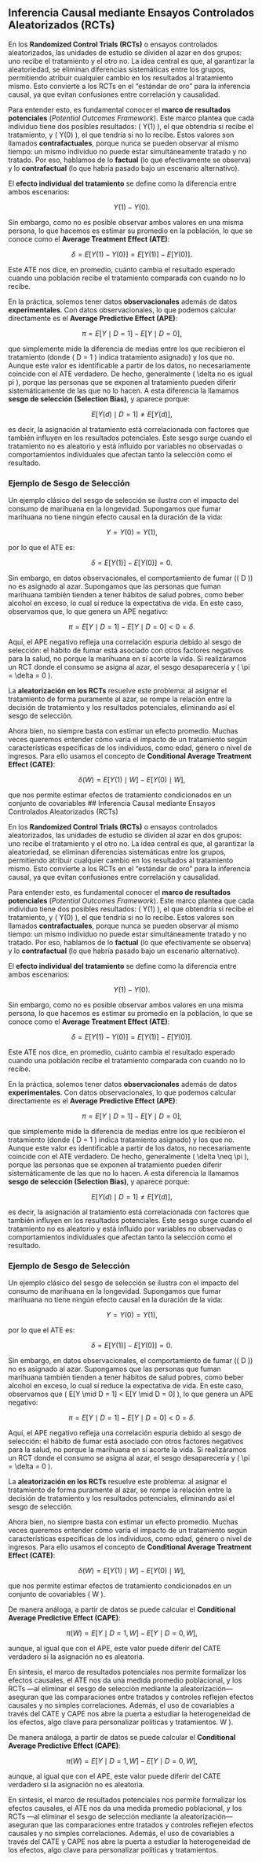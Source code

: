 ## Inferencia Causal mediante Ensayos Controlados Aleatorizados (RCTs)

En los **Randomized Control Trials (RCTs)** o ensayos controlados aleatorizados, las unidades de estudio se dividen al azar en dos grupos: uno recibe el tratamiento y el otro no. La idea central es que, al garantizar la aleatoriedad, se eliminan diferencias sistemáticas entre los grupos, permitiendo atribuir cualquier cambio en los resultados al tratamiento mismo. Esto convierte a los RCTs en el “estándar de oro” para la inferencia causal, ya que evitan confusiones entre correlación y causalidad.

Para entender esto, es fundamental conocer el **marco de resultados potenciales** (*Potential Outcomes Framework*). Este marco plantea que cada individuo tiene dos posibles resultados: \( Y(1) \), el que obtendría si recibe el tratamiento, y \( Y(0) \), el que tendría si no lo recibe. Estos valores son llamados **contrafactuales**, porque nunca se pueden observar al mismo tiempo: un mismo individuo no puede estar simultáneamente tratado y no tratado. Por eso, hablamos de lo **factual** (lo que efectivamente se observa) y lo **contrafactual** (lo que habría pasado bajo un escenario alternativo).

El **efecto individual del tratamiento** se define como la diferencia entre ambos escenarios:

$$
Y(1) - Y(0).
$$

Sin embargo, como no es posible observar ambos valores en una misma persona, lo que hacemos es estimar su promedio en la población, lo que se conoce como el **Average Treatment Effect (ATE)**:

$$
\delta = E[Y(1) - Y(0)] = E[Y(1)] - E[Y(0)].
$$

Este ATE nos dice, en promedio, cuánto cambia el resultado esperado cuando una población recibe el tratamiento comparada con cuando no lo recibe.

En la práctica, solemos tener datos **observacionales** además de datos **experimentales**. Con datos observacionales, lo que podemos calcular directamente es el **Average Predictive Effect (APE)**:

$$
\pi = E[Y \mid D = 1] - E[Y \mid D = 0],
$$

que simplemente mide la diferencia de medias entre los que recibieron el tratamiento (donde \( D = 1 \) indica tratamiento asignado) y los que no. Aunque este valor es identificable a partir de los datos, no necesariamente coincide con el ATE verdadero. De hecho, generalmente \( \delta  no es igual pi \), porque las personas que se exponen al tratamiento pueden diferir sistemáticamente de las que no lo hacen. A esta diferencia la llamamos **sesgo de selección (Selection Bias)**, y aparece porque:

$$
E[Y(d) \mid D = 1] \neq E[Y(d)],
$$

es decir, la asignación al tratamiento está correlacionada con factores que también influyen en los resultados potenciales. Este sesgo surge cuando el tratamiento no es aleatorio y está influido por variables no observadas o comportamientos individuales que afectan tanto la selección como el resultado.

### Ejemplo de Sesgo de Selección

Un ejemplo clásico del sesgo de selección se ilustra con el impacto del consumo de marihuana en la longevidad. Supongamos que fumar marihuana no tiene ningún efecto causal en la duración de la vida:

$$
Y = Y(0) = Y(1),
$$

por lo que el ATE es:

$$
\delta = E[Y(1)] - E[Y(0)] = 0.
$$

Sin embargo, en datos observacionales, el comportamiento de fumar (\( D \)) no es asignado al azar. Supongamos que las personas que fuman marihuana también tienden a tener hábitos de salud pobres, como beber alcohol en exceso, lo cual sí reduce la expectativa de vida. En este caso, observamos que, lo que genera un APE negativo:

$$
\pi = E[Y \mid D = 1] - E[Y \mid D = 0] < 0 = \delta.
$$

Aquí, el APE negativo refleja una correlación espuria debido al sesgo de selección: el hábito de fumar está asociado con otros factores negativos para la salud, no porque la marihuana en sí acorte la vida. Si realizáramos un RCT donde el consumo se asigna al azar, el sesgo desaparecería y \( \pi = \delta = 0 \).

La **aleatorización en los RCTs** resuelve este problema: al asignar el tratamiento de forma puramente al azar, se rompe la relación entre la decisión de tratamiento y los resultados potenciales, eliminando así el sesgo de selección.

Ahora bien, no siempre basta con estimar un efecto promedio. Muchas veces queremos entender cómo varía el impacto de un tratamiento según características específicas de los individuos, como edad, género o nivel de ingresos. Para ello usamos el concepto de **Conditional Average Treatment Effect (CATE)**:

$$
\delta(W) = E[Y(1) \mid W] - E[Y(0) \mid W],
$$

que nos permite estimar efectos de tratamiento condicionados en un conjunto de covariables ## Inferencia Causal mediante Ensayos Controlados Aleatorizados (RCTs)

En los **Randomized Control Trials (RCTs)** o ensayos controlados aleatorizados, las unidades de estudio se dividen al azar en dos grupos: uno recibe el tratamiento y el otro no. La idea central es que, al garantizar la aleatoriedad, se eliminan diferencias sistemáticas entre los grupos, permitiendo atribuir cualquier cambio en los resultados al tratamiento mismo. Esto convierte a los RCTs en el “estándar de oro” para la inferencia causal, ya que evitan confusiones entre correlación y causalidad.

Para entender esto, es fundamental conocer el **marco de resultados potenciales** (*Potential Outcomes Framework*). Este marco plantea que cada individuo tiene dos posibles resultados: \( Y(1) \), el que obtendría si recibe el tratamiento, y \( Y(0) \), el que tendría si no lo recibe. Estos valores son llamados **contrafactuales**, porque nunca se pueden observar al mismo tiempo: un mismo individuo no puede estar simultáneamente tratado y no tratado. Por eso, hablamos de lo **factual** (lo que efectivamente se observa) y lo **contrafactual** (lo que habría pasado bajo un escenario alternativo).

El **efecto individual del tratamiento** se define como la diferencia entre ambos escenarios:

$$
Y(1) - Y(0).
$$

Sin embargo, como no es posible observar ambos valores en una misma persona, lo que hacemos es estimar su promedio en la población, lo que se conoce como el **Average Treatment Effect (ATE)**:

$$
\delta = E[Y(1) - Y(0)] = E[Y(1)] - E[Y(0)].
$$

Este ATE nos dice, en promedio, cuánto cambia el resultado esperado cuando una población recibe el tratamiento comparada con cuando no lo recibe.

En la práctica, solemos tener datos **observacionales** además de datos **experimentales**. Con datos observacionales, lo que podemos calcular directamente es el **Average Predictive Effect (APE)**:

$$
\pi = E[Y \mid D = 1] - E[Y \mid D = 0],
$$

que simplemente mide la diferencia de medias entre los que recibieron el tratamiento (donde \( D = 1 \) indica tratamiento asignado) y los que no. Aunque este valor es identificable a partir de los datos, no necesariamente coincide con el ATE verdadero. De hecho, generalmente \( \delta \neq \pi \), porque las personas que se exponen al tratamiento pueden diferir sistemáticamente de las que no lo hacen. A esta diferencia la llamamos **sesgo de selección (Selection Bias)**, y aparece porque:

$$
E[Y(d) \mid D = 1] \neq E[Y(d)],
$$

es decir, la asignación al tratamiento está correlacionada con factores que también influyen en los resultados potenciales. Este sesgo surge cuando el tratamiento no es aleatorio y está influido por variables no observadas o comportamientos individuales que afectan tanto la selección como el resultado.

### Ejemplo de Sesgo de Selección

Un ejemplo clásico del sesgo de selección se ilustra con el impacto del consumo de marihuana en la longevidad. Supongamos que fumar marihuana no tiene ningún efecto causal en la duración de la vida:

$$
Y = Y(0) = Y(1),
$$

por lo que el ATE es:

$$
\delta = E[Y(1)] - E[Y(0)] = 0.
$$

Sin embargo, en datos observacionales, el comportamiento de fumar (\( D \)) no es asignado al azar. Supongamos que las personas que fuman marihuana también tienden a tener hábitos de salud pobres, como beber alcohol en exceso, lo cual sí reduce la expectativa de vida. En este caso, observamos que \( E[Y \mid D = 1] < E[Y \mid D = 0] \), lo que genera un APE negativo:

$$
\pi = E[Y \mid D = 1] - E[Y \mid D = 0] < 0 = \delta.
$$

Aquí, el APE negativo refleja una correlación espuria debido al sesgo de selección: el hábito de fumar está asociado con otros factores negativos para la salud, no porque la marihuana en sí acorte la vida. Si realizáramos un RCT donde el consumo se asigna al azar, el sesgo desaparecería y \( \pi = \delta = 0 \).

La **aleatorización en los RCTs** resuelve este problema: al asignar el tratamiento de forma puramente al azar, se rompe la relación entre la decisión de tratamiento y los resultados potenciales, eliminando así el sesgo de selección.

Ahora bien, no siempre basta con estimar un efecto promedio. Muchas veces queremos entender cómo varía el impacto de un tratamiento según características específicas de los individuos, como edad, género o nivel de ingresos. Para ello usamos el concepto de **Conditional Average Treatment Effect (CATE)**:

$$
\delta(W) = E[Y(1) \mid W] - E[Y(0) \mid W],
$$

que nos permite estimar efectos de tratamiento condicionados en un conjunto de covariables \( W \).

De manera análoga, a partir de datos se puede calcular el **Conditional Average Predictive Effect (CAPE)**:

$$
\pi(W) = E[Y \mid D=1, W] - E[Y \mid D=0, W],
$$

aunque, al igual que con el APE, este valor puede diferir del CATE verdadero si la asignación no es aleatoria.

En síntesis, el marco de resultados potenciales nos permite formalizar los efectos causales, el ATE nos da una medida promedio poblacional, y los RCTs —al eliminar el sesgo de selección mediante la aleatorización— aseguran que las comparaciones entre tratados y controles reflejen efectos causales y no simples correlaciones. Además, el uso de covariables a través del CATE y CAPE nos abre la puerta a estudiar la heterogeneidad de los efectos, algo clave para personalizar políticas y tratamientos. W \).

De manera análoga, a partir de datos se puede calcular el **Conditional Average Predictive Effect (CAPE)**:

$$
\pi(W) = E[Y \mid D=1, W] - E[Y \mid D=0, W],
$$

aunque, al igual que con el APE, este valor puede diferir del CATE verdadero si la asignación no es aleatoria.

En síntesis, el marco de resultados potenciales nos permite formalizar los efectos causales, el ATE nos da una medida promedio poblacional, y los RCTs —al eliminar el sesgo de selección mediante la aleatorización— aseguran que las comparaciones entre tratados y controles reflejen efectos causales y no simples correlaciones. Además, el uso de covariables a través del CATE y CAPE nos abre la puerta a estudiar la heterogeneidad de los efectos, algo clave para personalizar políticas y tratamientos.